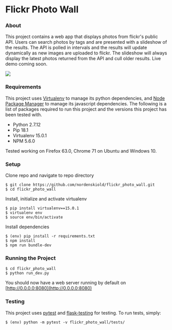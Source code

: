 # Flickr Photo Wall

### About
This project contains a web app that displays photos from flickr's public API. Users can search photos by tags and are presented with a slideshow of the results. The API is polled in intervals and the results will update dynamically as new images are uploaded to flickr. The slideshow will always display the latest photos returned from the API and cull older results. Live demo coming soon.

![](flickr_photo_wall_demo.gif)

### Requirements
This project uses [Virtualenv](https://virtualenv.pypa.io/en/latest/) to manage its python dependencies, and [Node Package Manager](https://www.npmjs.com/) to manage its javascript dependencies. The following is a list of packages required to run this project and the versions this project has been tested with.

* Python 2.7.12
* Pip 18.1
* Virtualenv 15.0.1
* NPM 5.6.0 

Tested working on Firefox 63.0, Chrome 71 on Ubuntu and Windows 10.

### Setup

Clone repo and navigate to repo directory

```
$ git clone https://github.com/nordenskiold/flickr_photo_wall.git
$ cd flickr_photo_wall
```

Install, initialize and activate virtualenv
```
$ pip install virtualenv==15.0.1
$ virtualenv env
$ source env/bin/activate
```

Install dependencies
```
$ (env) pip install -r requirements.txt
$ npm install
$ npm run bundle-dev
```

### Running the Project
```
$ cd flickr_photo_wall
$ python run_dev.py 
```
You should now have a web server running by default on [http://0.0.0.0:8080](http://0.0.0.0:8080)

### Testing
This project uses [pytest](https://github.com/pytest-dev/pytest) and [flask-testing](https://github.com/jarus/flask-testing) for testing. To run tests, simply:

`$ (env) python -m pytest -v flickr_photo_wall/tests/`

